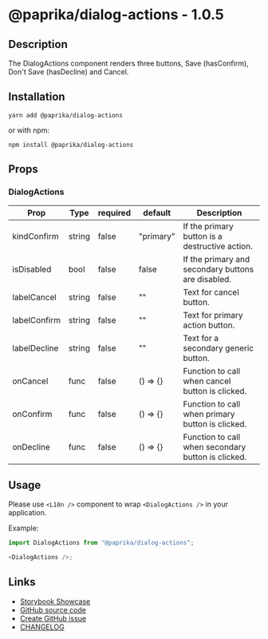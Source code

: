 <!-- start: Autogenerated - do not modify -->

# @paprika/dialog-actions - 1.0.5

## Description

The DialogActions component renders three buttons, Save (hasConfirm), Don't Save (hasDecline) and Cancel.

## Installation

```
yarn add @paprika/dialog-actions
```

or with npm:

```
npm install @paprika/dialog-actions
```

## Props

### DialogActions

| Prop         | Type   | required | default   | Description                                        |
| ------------ | ------ | -------- | --------- | -------------------------------------------------- |
| kindConfirm  | string | false    | "primary" | If the primary button is a destructive action.     |
| isDisabled   | bool   | false    | false     | If the primary and secondary buttons are disabled. |
| labelCancel  | string | false    | ""        | Text for cancel button.                            |
| labelConfirm | string | false    | ""        | Text for primary action button.                    |
| labelDecline | string | false    | ""        | Text for a secondary generic button.               |
| onCancel     | func   | false    | () => {}  | Function to call when cancel button is clicked.    |
| onConfirm    | func   | false    | () => {}  | Function to call when primary button is clicked.   |
| onDecline    | func   | false    | () => {}  | Function to call when secondary button is clicked. |

<!-- end: Autogenerated - do not modify -->
<!-- content -->

## Usage

Please use `<L10n />` component to wrap `<DialogActions />` in your application.

Example:

```js
import DialogActions from "@paprika/dialog-actions";

<DialogActions />;
```

<!-- eoContent -->

## Links

- [Storybook Showcase](https://paprika.highbond.com/?path=/story/buttons-dialogactions--showcase)
- [GitHub source code](https://github.com/acl-services/paprika/tree/master/packages/DialogActions/src)
- [Create GitHub issue](https://github.com/acl-services/paprika/issues/new?label=[]&title=@paprika/dialog-actions%20[help]:%20your%20short%20description&body=%0A%23%20Help%20wanted%0A%0A%23%23%20Please%20write%20your%20question.%0A*A%20clear%20and%20concise%20description%20of%20what%20the%20question%20is*%0A%0A%23%23%20Additional%20context%0A*Add%20any%20other%20context%20or%20screenshots%20about%20your%20question%20here.*%0A)
- [CHANGELOG](https://github.com/acl-services/paprika/tree/master/packages/DialogActions/CHANGELOG.md)
